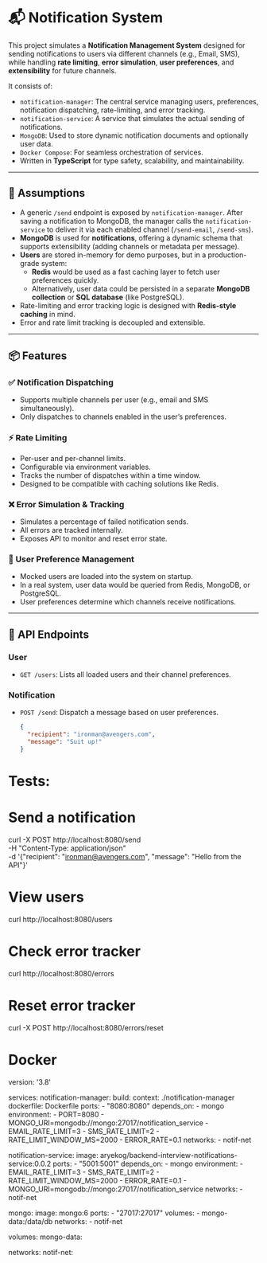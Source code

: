 # 📬 Notification System

This project simulates a **Notification Management System** designed for sending notifications to users via different channels (e.g., Email, SMS), while handling **rate limiting**, **error simulation**, **user preferences**, and **extensibility** for future channels.

It consists of:

- `notification-manager`: The central service managing users, preferences, notification dispatching, rate-limiting, and error tracking.
- `notification-service`: A service that simulates the actual sending of notifications.
- `MongoDB`: Used to store dynamic notification documents and optionally user data.
- `Docker Compose`: For seamless orchestration of services.
- Written in **TypeScript** for type safety, scalability, and maintainability.

---

## 🧠 Assumptions

- A generic `/send` endpoint is exposed by `notification-manager`. After saving a notification to MongoDB, the manager calls the `notification-service` to deliver it via each enabled channel (`/send-email`, `/send-sms`).
- **MongoDB** is used for **notifications**, offering a dynamic schema that supports extensibility (adding channels or metadata per message).
- **Users** are stored in-memory for demo purposes, but in a production-grade system:
  - **Redis** would be used as a fast caching layer to fetch user preferences quickly.
  - Alternatively, user data could be persisted in a separate **MongoDB collection** or **SQL database** (like PostgreSQL).
- Rate-limiting and error tracking logic is designed with **Redis-style caching** in mind.
- Error and rate limit tracking is decoupled and extensible.

---

## 📦 Features

### ✅ Notification Dispatching
- Supports multiple channels per user (e.g., email and SMS simultaneously).
- Only dispatches to channels enabled in the user’s preferences.

### ⚡ Rate Limiting
- Per-user and per-channel limits.
- Configurable via environment variables.
- Tracks the number of dispatches within a time window.
- Designed to be compatible with caching solutions like Redis.

### ❌ Error Simulation & Tracking
- Simulates a percentage of failed notification sends.
- All errors are tracked internally.
- Exposes API to monitor and reset error state.

### 👥 User Preference Management
- Mocked users are loaded into the system on startup.
- In a real system, user data would be queried from Redis, MongoDB, or PostgreSQL.
- User preferences determine which channels receive notifications.

---

## 📡 API Endpoints

### User
- `GET /users`: Lists all loaded users and their channel preferences.

### Notification
- `POST /send`: Dispatch a message based on user preferences.
  ```json
  {
    "recipient": "ironman@avengers.com",
    "message": "Suit up!"
  }


# Tests:
# Send a notification
curl -X POST http://localhost:8080/send \
-H "Content-Type: application/json" \
-d '{"recipient": "ironman@avengers.com", "message": "Hello from the API"}'

# View users
curl http://localhost:8080/users

# Check error tracker
curl http://localhost:8080/errors

# Reset error tracker
curl -X POST http://localhost:8080/errors/reset


# Docker
version: '3.8'

services:
  notification-manager:
    build:
      context: ./notification-manager
      dockerfile: Dockerfile
    ports:
      - "8080:8080"
    depends_on:
      - mongo
    environment:
      - PORT=8080
      - MONGO_URI=mongodb://mongo:27017/notification_service
      - EMAIL_RATE_LIMIT=3
      - SMS_RATE_LIMIT=2
      - RATE_LIMIT_WINDOW_MS=2000
      - ERROR_RATE=0.1
    networks:
      - notif-net

  notification-service:
    image: aryekog/backend-interview-notifications-service:0.0.2
    ports:
      - "5001:5001"
    depends_on:
      - mongo
    environment:
      - EMAIL_RATE_LIMIT=3
      - SMS_RATE_LIMIT=2
      - RATE_LIMIT_WINDOW_MS=2000
      - ERROR_RATE=0.1
      - MONGO_URI=mongodb://mongo:27017/notification_service
    networks:
      - notif-net

  mongo:
    image: mongo:6
    ports:
      - "27017:27017"
    volumes:
      - mongo-data:/data/db
    networks:
      - notif-net

volumes:
  mongo-data:

networks:
  notif-net:

